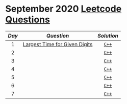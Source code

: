 # September 2020 [Leetcode Questions](https://leetcode.com/explore/challenge/card/september-leetcoding-challenge/)


|*Day*| *Question*| *Solution*|
|:------:|:-------:|:-------:|
|1| [Largest Time for Given Digits](https://leetcode.com/explore/challenge/card/september-leetcoding-challenge/554/week-1-september-1st-september-7th/3445/)|[`C++`](https://github.com/kameshkotwani/september-leetcode-challenge/blob/master/largest-time-for-given-digits.cpp)|
|2| []()|[`C++`]()|
|3| []()|[`C++`]()|
|4| []()|[`C++`]()|
|5| []()|[`C++`]()|
|6| []()|[`C++`]()|
|7| []()|[`C++`]()|
